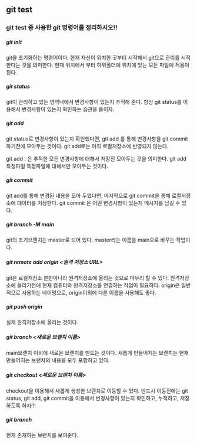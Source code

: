 ## git test

### git test 중 사용한 git 명령어를 정리하시오!!

##### git init
git을 초기화하는 명령어이다. 
현재 자신이 위치한 곳부터 시작해서 git으로 관리를 시작한다는 것을 의미한다.
현재 위치에서 부터 하위폴더에 위치에 있는 모든 파일에 적용이 된다.


##### git status
git이 관리하고 있는 영역내에서 변경사항이 있는지 추적해 준다.
항상 git status를 이용해서 변경사항이 있는지 확인하는 습관을 들이자.


##### git add
git status로 변경사항이 있는지 확인했다면, git add 를 통해 변경사항을 git commit 하기전에 모아두는 것이다.
git add로는 아직 로컬저장소에 반영되지 않는다.

git add . 은 추적한 모든 변경사항에 대해서 저장전 모아두는 것을 의미한다.
git add 특정파일 특정파일에 대해서만 모아두는 것이다.


##### git commit
git add를 통해 변경된 내용을 모아 두었다면, 마지막으로 git commit을 통해 로컬저장소애 데이터를 저장한다.
git commit 은 어떤 변경사항이 있는지 메시지를 남길 수 있다.


##### git branch -M main
git의 초기브랜치는 master로 되어 있다. master라는 이름을 main으로 바꾸는 작업이다.


##### git remote add origin <원격 저장소 URL>
git은 로컬저장소 뿐만아니라 원격저장소에 올리는 것으로 마무리 할 수 있다.
원격저장소에 올리기전에 현재 컴퓨터와 원격저장소를 연결하는 작업이 필요하다.
origin은 일반적으로 사용하는 네이밍으로, origin이외에 다른 이름을 사용해도 좋다.


##### git push origin
실제 원격저장소에 올리는 것이다.


##### git branch <새로운 브랜치 이름>
main브랜치 이외에 새로운 브랜치를 만드는 것이다. 새롭게 만들어지는 브랜치는 현재 만들어지는 브랜치의 내용을 모두 포함하고 있다.


##### git checkout <새로운 브랜치 이름>
checkout을 이용해서 새롭게 생성한 브랜치로 이동할 수 있다. 
반드시 이동전에는 git status, git add, git commit을 이용해서 변경사항이 있는지 확인하고, 누적하고, 저장하도록 하자!!!


##### git branch
현재 존재하는 브랜치를 보여준다.

